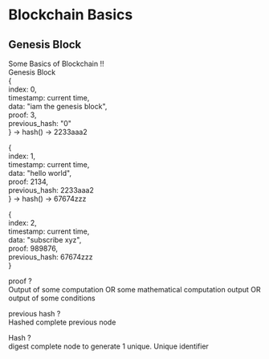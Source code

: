 # Blockchain Basics
## Genesis Block
Some Basics of Blockchain !!  
Genesis Block  
{  
    index: 0,  
    timestamp: current time,  
    data: "iam the genesis block",  
    proof: 3,  
    previous_hash: "0"  
} -> hash() -> 2233aaa2  
  
{  
    index: 1,  
    timestamp: current time,  
    data: "hello world",  
    proof: 2134,  
    previous_hash: 2233aaa2  
} -> hash() -> 67674zzz  
  
{  
    index: 2,  
    timestamp: current time,  
    data: "subscribe xyz",  
    proof: 989876,  
    previous_hash: 67674zzz  
}  
  
proof ?  
Output of some computation OR some mathematical computation output OR output of some conditions  
  
previous hash ?  
Hashed complete previous node   
  
Hash ?  
digest complete node to generate 1 unique. Unique identifier  
